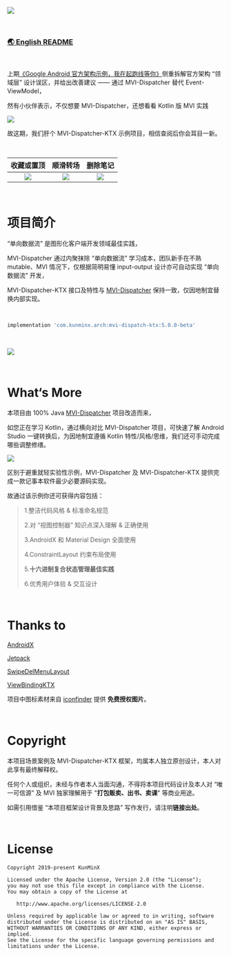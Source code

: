 ![](https://tva1.sinaimg.cn/large/e6c9d24ely1h3vz58k6asj218r0u0jwr.jpg)

&nbsp;

### [🌏 English README](https://github.com/KunMinX/MVI-Dispatcher-KTX/blob/main/README_EN.md)

&nbsp;

上期[《Google Android 官方架构示例，我在起跑线等你》](https://juejin.cn/post/7117498113983512589)侧重拆解官方架构 “领域层” 设计误区，并给出改善建议 —— 通过 MVI-Dispatcher 替代 Event-ViewModel，

然有小伙伴表示，不仅想要 MVI-Dispatcher，还想看看 Kotlin 版 MVI 实践

![](https://tva1.sinaimg.cn/large/e6c9d24ely1h48npkl348j214a07gaaq.jpg)

故这期，我们肝个 MVI-Dispatcher-KTX 示例项目，相信查阅后你会耳目一新。

&nbsp;

|                          收藏或置顶                          |                           顺滑转场                           |                           删除笔记                           |
| :----------------------------------------------------------: | :----------------------------------------------------------: | :----------------------------------------------------------: |
| ![](https://tva1.sinaimg.cn/large/e6c9d24ely1h3vup9ck57g20u01o0hbm.gif) | ![](https://tva1.sinaimg.cn/large/e6c9d24ely1h3vupfbex2g20u01o0qv6.gif) | ![](https://tva1.sinaimg.cn/large/e6c9d24ely1h3vuplwiuqg20u01o0x2t.gif) |

&nbsp;

# 项目简介

“单向数据流” 是图形化客户端开发领域最佳实践，

MVI-Dispatcher 通过内聚抹除 “单向数据流” 学习成本，团队新手在不熟 mutable、MVI 情况下，仅根据简明易懂 input-output 设计亦可自动实现 “单向数据流” 开发，

MVI-Dispatcher-KTX 接口及特性与 [MVI-Dispatcher](https://github.com/KunMinX/MVI-Dispatcher) 保持一致，仅因地制宜替换内部实现。

&nbsp;

```Groovy
implementation 'com.kunminx.arch:mvi-dispatch-ktx:5.0.0-beta'
```

&nbsp;

![](https://tva1.sinaimg.cn/large/e6c9d24ely1h48v3pvrtkj21670q4795.jpg)

&nbsp;

# What‘s More

本项目由 100% Java [MVI-Dispatcher](https://github.com/KunMinX/MVI-Dispatcher) 项目改造而来，

如您正在学习 Kotlin，通过横向对比 MVI-Dispatcher 项目，可快速了解 Android Studio 一键转换后，为因地制宜遵循 Kotlin 特性/风格/思维，我们还可手动完成哪些调整修缮。

![](https://tva1.sinaimg.cn/large/e6c9d24ely1h48o423017j210i0u0djm.jpg)

区别于避重就轻实验性示例，MVI-Dispatcher 及 MVI-Dispatcher-KTX 提供完成一款记事本软件最少必要源码实现。

故通过该示例你还可获得内容包括：

> 1.整洁代码风格 & 标准命名规范
>
> 2.对 “视图控制器” 知识点深入理解 & 正确使用
>
> 3.AndroidX 和 Material Design 全面使用
>
> 4.ConstraintLayout 约束布局使用
>
> 5.**十六进制复合状态管理最佳实践**
>
> 6.优秀用户体验 & 交互设计

&nbsp;

# Thanks to

[AndroidX](https://developer.android.google.cn/jetpack/androidx)

[Jetpack](https://developer.android.google.cn/jetpack/)

[SwipeDelMenuLayout](https://github.com/mcxtzhang/SwipeDelMenuLayout)

[ViewBindingKTX](https://github.com/DylanCaiCoding/ViewBindingKTX)

项目中图标素材来自 [iconfinder](https://www.iconfinder.com/) 提供 **免费授权图片**。

&nbsp;

# Copyright

本项目场景案例及 MVI-Dispatcher-KTX 框架，均属本人独立原创设计，本人对此享有最终解释权。

任何个人或组织，未经与作者本人当面沟通，不得将本项目代码设计及本人对 “唯一可信源” 及 MVI 独家理解用于 "**打包贩卖、出书、卖课**" 等商业用途。

如需引用借鉴 “本项目框架设计背景及思路” 写作发行，请注明**链接出处**。

&nbsp;

# License

```
Copyright 2019-present KunMinX

Licensed under the Apache License, Version 2.0 (the "License");
you may not use this file except in compliance with the License.
You may obtain a copy of the License at

   http://www.apache.org/licenses/LICENSE-2.0

Unless required by applicable law or agreed to in writing, software
distributed under the License is distributed on an "AS IS" BASIS,
WITHOUT WARRANTIES OR CONDITIONS OF ANY KIND, either express or implied.
See the License for the specific language governing permissions and
limitations under the License.
```

